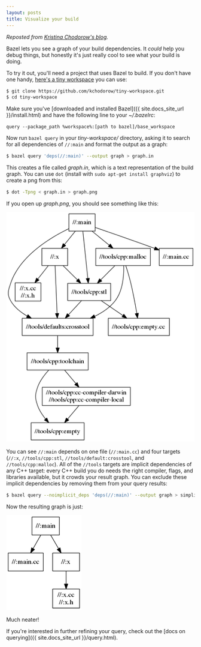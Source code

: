 ```yaml
---
layout: posts
title: Visualize your build
---
```


_Reposted from
[Kristina Chodorow's blog](http://www.kchodorow.com/blog/2015/04/24/have-you-ever-looked-at-your-build-i-mean-really-looked-at-your-build/)._

Bazel lets you see a graph of your build dependencies.  It _could_ help you
debug things, but honestly it's just really cool to see what your build is doing.

To try it out, you'll need a project that uses Bazel to build.  If you don't
have one handy,
[here's a tiny workspace](https://github.com/kchodorow/tiny-workspace) you can
use:

```bash
$ git clone https://github.com/kchodorow/tiny-workspace.git
$ cd tiny-workspace
```

Make sure you've
[downloaded and installed Bazel]({{ site.docs_site_url }}/install.html) and have the
following line to your _~/.bazelrc_:

```
query --package_path %workspace%:[path to bazel]/base_workspace
```

Now run `bazel query` in your _tiny-workspace/_ directory, asking it to search
for all dependencies of `//:main` and format the output as a graph:

```bash
$ bazel query 'deps(//:main)' --output graph > graph.in
```

This creates a file called _graph.in_, which is a text representation of the
build graph.  You can use `dot` (install with `sudo apt-get install graphviz`)
to create a png from this:

```bash
$ dot -Tpng < graph.in > graph.png
```

If you open up _graph.png_, you should see something like this:

<img src="/assets/graph.png">

You can see `//:main` depends on one file (`//:main.cc`) and four targets
(`//:x`, `//tools/cpp:stl`, `//tools/default:crosstool`, and
`//tools/cpp:malloc`).  All of the `//tools` targets are implicit dependencies
of any C++ target: every C++ build you do needs the right compiler, flags, and
libraries available, but it crowds your result graph.  You can exclude these
implicit dependencies by removing them from your query results:

```bash
$ bazel query --noimplicit_deps 'deps(//:main)' --output graph > simplified_graph.in
```

Now the resulting graph is just:

<img src="/assets/simple-graph.png">

Much neater!

If you're interested in further refining your query, check out the
[docs on querying]({{ site.docs_site_url }}/query.html).
